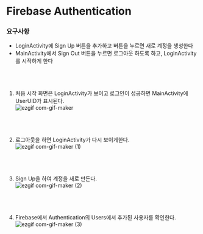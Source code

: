 # Firebase Authentication

### 요구사항
* LoginActivity에 Sign Up 버튼을 추가하고 버튼을 누르면 새로 계정을 생성한다
* MainActivity에서 Sign Out 버튼을 누르면 로그아웃 하도록 하고, LoginActivity를 시작하게 한다
<br><br><br><br>

1. 처음 시작 화면은 LoginActivity가 보이고 로그인이 성공하면 MainActivity에 UserUID가 표시된다. <br>
![ezgif com-gif-maker](https://user-images.githubusercontent.com/68210266/109486010-adebf480-7ac5-11eb-9d53-1a82beacd8c4.gif)
<br><br><br><br>

2. 로그아웃을 하면 LoginActivity가 다시 보이게한다. <br>
![ezgif com-gif-maker (1)](https://user-images.githubusercontent.com/68210266/109486009-ad535e00-7ac5-11eb-95c7-f48b86151738.gif)
<br><br><br><br>

3. Sign Up을 하여 계정을 새로 만든다. <br>
![ezgif com-gif-maker (2)](https://user-images.githubusercontent.com/68210266/109486008-ac223100-7ac5-11eb-9320-bae2906110ea.gif)
<br><br><br><br>

4. Firebase에서 Authentication의 Users에서 추가된 사용자를 확인한다. <br>
![ezgif com-gif-maker (3)](https://user-images.githubusercontent.com/68210266/109486013-adebf480-7ac5-11eb-90e9-987db895bc7f.gif)
